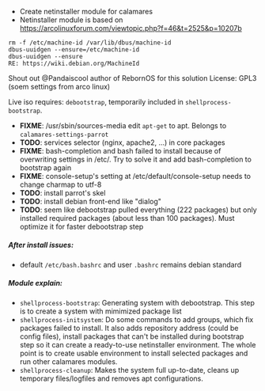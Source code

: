 - Create netinstaller module for calamares
- Netinstaller module is based on https://arcolinuxforum.com/viewtopic.php?f=46&t=2525&p=10207b
```
rm -f /etc/machine-id /var/lib/dbus/machine-id
dbus-uuidgen --ensure=/etc/machine-id
dbus-uuidgen --ensure
RE: https://wiki.debian.org/MachineId
```
Shout out @Pandaiscool author of RebornOS for this solution
License: GPL3 (soem settings from arco linux)

Live iso requires: `debootstrap`, temporarily included in `shellprocess-bootstrap`.

- **FIXME**: /usr/sbin/sources-media edit `apt-get` to apt. Belongs to `calamares-settings-parrot`
- **TODO**: services selector (nginx, apache2, ...) in core packages
- **FIXME**: bash-completion and bash failed to install because of overwriting settings in /etc/. Try to solve it and add bash-completion to bootstrap again
- **FIXME**: console-setup's setting at /etc/default/console-setup needs to change charmap to utf-8
- **TODO**: install parrot's skel
- **TODO**: install debian front-end like "dialog"
- **TODO**: seem like debootstrap pulled everything (222 packages) but only installed required packages (about less than 100 packages). Must optimize it for faster debootstrap step

##### After install issues:
- default `/etc/bash.bashrc` and user `.bashrc` remains debian standard

##### Module explain:
- `shellprocess-bootstrap`: Generating system with debootstrap. This step is to create a system with mimimized package list
- `shellprocess-initsystem`: Do some commands to add groups, which fix packages failed to install. It also adds repository address (could be config files), install packages that can't be installed during bootstrap step so it can create a ready-to-use netinstaller environment. The whole point is to create usable environment to install selected packages and run other calamares modules.
- `shellprocess-cleanup`: Makes the system full up-to-date, cleans up temporary files/logfiles and removes apt configurations.

